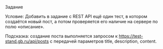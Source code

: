 Задание

Условие: Добавить в задание с REST API ещё один тест, в котором создаётся новый пост, а потом проверяется его наличие на сервере по полю «описание».

Подсказка: создание поста выполняется запросом к https://test-stand.gb.ru/api/posts с передачей параметров title, description, content.